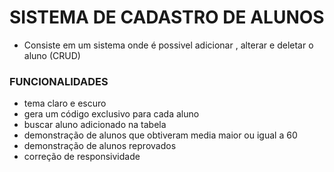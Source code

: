 # SISTEMA DE CADASTRO DE ALUNOS


 - Consiste em um sistema onde é possivel adicionar , alterar e deletar o aluno (CRUD)
 
 
 ### FUNCIONALIDADES 
 
  - tema claro e escuro
  - gera um código exclusivo para cada aluno 
  - buscar aluno adicionado na tabela
  - demonstração de alunos que obtiveram media maior ou igual a 60 
  - demonstração de alunos reprovados 
  - correção de responsividade
